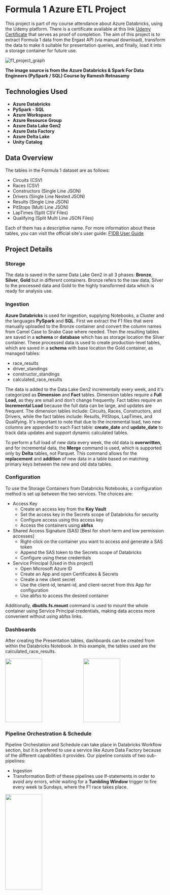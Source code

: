 # Formula 1 Azure ETL Project

This project is part of my course attendance about Azure Databricks, using the Udemy platform. There is a certificate available at this link [Udemy Certificate](https://ude.my/UC-e54cd93d-2409-4334-8495-18a514c3c0d3) that serves as proof of completion. The aim of this project is to extract Formula 1 data from the Ergast API (via manual download), transform the data to make it suitable for presentation queries, and finally, load it into a storage container for future use.

![f1_project_graph](https://github.com/dmoralis/AirflowETLWeatherProject/assets/56253720/c62296be-61a8-4df1-8d62-cb3f92a40941)

**The image source is from the Azure Databricks & Spark For Data Engineers (PySpark / SQL) Course by Ramesh Retnasamy**

## Technologies Used

- **Azure Databricks**
- **PySpark - SQL**
- **Azure Workspace**
- **Azure Resource Group**
- **Azure Data Lake Gen2**
- **Azure Data Factory**
- **Azure Delta Lake**
- **Unity Catalog**

## Data Overview

The tables in the Formula 1 dataset are as follows:

- Circuits (CSV)
- Races (CSV)
- Constructors (Single Line JSON)
- Drivers (Single Line Nested JSON)
- Results (Single Line JSON)
- PitStops (Multi Line JSON)
- LapTimes (Split CSV Files)
- Qualifying (Split Multi Line JSON Files)

Each of them has a descriptive name. For more information about these tables, you can visit the official site's user guide: [F1DB User Guide](https://ergast.com/docs/f1db_user_guide.txt)

## Project Details

### Storage
The data is saved in the same Data Lake Gen2 in all 3 phases: **Bronze**, **Silver**, **Gold** but in different containers. Bronze refers to the raw data, Silver to the processed data and Gold to the highly transformed data which is ready for analysis use. 


### Ingestion

**Azure Databricks** is used for ingestion, supplying Notebooks, a Cluster and the languages **PySpark** and **SQL**. First we extract the F1 files that were manually uploaded to the Bronze container and convert the column names from Camel Case to Snake Case where needed. Then the resulting tables are saved in a **schema** or **database** which has as storage location the Silver container. These processed data is used to create production-level tables, which are saved in a **schema** with base location the Gold container, as managed tables:

- race_results
- driver_standings
- constructor_standings
- calculated_race_results

The data is added to the Data Lake Gen2 incrementally every week, and it's categorized as **Dimension** and **Fact** tables. Dimension tables require a **Full Load**, as they are small and don't change frequently. Fact tables require an **Incremental Load** because the full data can be large, and updates are frequent. The dimension tables include: Circuits, Races, Constructors, and Drivers, while the fact tables include: Results, PitStops, LapTimes, and Qualifying. It's important to note that due to the incremental load, two new columns are appended to each Fact table: **create_date** and **update_date** to track data updates and support dynamic calculated tables.

To perform a full load of new data every week, the old data is **overwritten**, and for incremental data, the **Merge** command is used, which is supported only by **Delta** tables, not Parquet. This command allows for the **replacement** and **addition** of new data in a table based on matching primary keys between the new and old data tables.

### Configuration

To use the Storage Containers from Databricks Notebooks, a configuration method is set up between the two services. The choices are:

- Access Key
  - Create an access key from the **Key Vault**
  - Set the access key in the Secrets scope of Databricks for security
  - Configure access using this access key
  - Access the containers using **abfss**
- Shared Access Signature (SAS) [Best for short-term and low permission accesses]
  - Right-click on the container you want to access and generate a SAS token
  - Append the SAS token to the Secrets scope of Databricks
  - Configure using these credentials
- Service Principal (Used in this project)
  - Open Microsoft Azure ID
  - Create an App and open Certificates & Secrets
  - Create a new client secret
  - Use the client-id, tenant-id, and client-secret from this App for configuration
  - Use abfss to access the desired container

Additionally, **dbutils.fs.mount** command is used to mount the whole container using Service Principal credentials, making data access more convenient without using abfss links.

### Dashboards

After creating the Presentation tables, dashboards can be created from within the Databricks Notebook. In this example, the tables used are the calculated_race_results.

<img src="https://github.com/dmoralis/AzureETLFormula1Project/assets/56253720/d6750208-8265-4837-a401-88034622a325"  width="48%" height="200px">
<img src="https://github.com/dmoralis/AzureETLFormula1Project/assets/56253720/7aeceb32-1317-43e2-a55d-d6c5e761ba8d"  width="48%" height="200px">

### Pipeline Orchestration & Schedule

Pipeline Orchestation and Schedule can take place in Databricks Workflow section, but it is prefered to use a service like Azure Data Factory because of the different capabilities it provides. 
Our pipeline consists of two sub-pipelines:
- Ingestion
- Transformation
Both of these pipelines use If-statements in order to avoid any errors, while waiting for a **Tumbling Window** trigger to fire every week ta Sundays, where the F1 race takes place.

<img src="https://github.com/dmoralis/Information_Retrival/assets/56253720/a49c9b5c-3255-46c9-820b-b0384c1cb996"  width="48%" height="300px">




